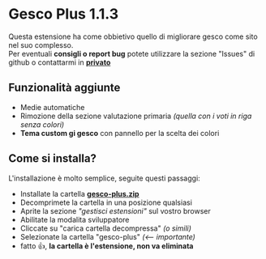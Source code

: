 # Gesco Plus 1.1.3

Questa estensione ha come obbietivo quello di migliorare gesco come sito nel suo complesso.  
Per eventuali **consigli o report bug** potete utilizzare la sezione "Issues" di github o contattarmi in **[privato](https://www.instagram.com/csavi.er/)**

## Funzionalità aggiunte
- Medie automatiche
- Rimozione della sezione valutazione primaria *(quella con i voti in riga senza colori)*
- **Tema custom gi gesco** con pannello per la scelta dei colori

## Come si installa?

L'installazione è molto semplice, seguite questi passaggi:

- Installate la cartella **[gesco-plus.zip](https://github.com/bye-csavier/Gesco-Bearzi-Plus/archive/refs/heads/main.zip "gesco-plus.zip")**
- Decomprimete la cartella in una posizione qualsiasi 
- Aprite la sezione *"gestisci estensioni"* sul vostro browser
- Abilitate la modalita sviluppatore
- Cliccate su "carica cartella decompressa" *(o simili)*
- Selezionate la cartella "gesco-plus" *(<-- importante)* 
- fatto 👍, **la cartella è l'estensione, non va eliminata**
